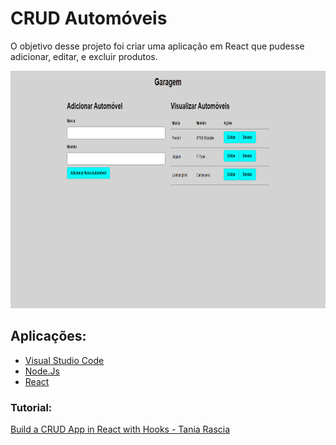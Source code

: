 # CRUD Automóveis

O objetivo desse projeto foi criar uma aplicação em React que pudesse adicionar, editar, e excluir produtos.

<img src="/print.PNG" height="380px"/>

## Aplicações:
* [Visual Studio Code](https://code.visualstudio.com/download)
* [Node.Js](https://nodejs.org/en/download/)
* [React](https://pt-br.reactjs.org/docs/create-a-new-react-app.html)

### Tutorial: 
[Build a CRUD App in React with Hooks - Tania Rascia](https://www.taniarascia.com/crud-app-in-react-with-hooks/)

